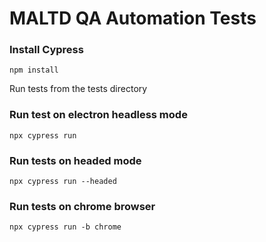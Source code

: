 # MALTD QA Automation Tests

### Install Cypress

```
npm install
```

Run tests from the tests directory

### Run test on electron headless mode

```
npx cypress run
```

### Run tests on headed mode

```
npx cypress run --headed
```

### Run tests on chrome browser

```
npx cypress run -b chrome
```
